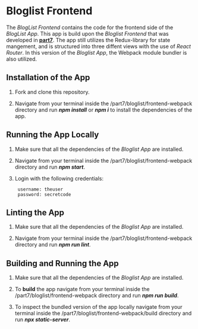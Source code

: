 # Bloglist Frontend

The *BlogList Frontend* contains the code for the frontend side of the *BlogList App*.  This app is build upon the *Bloglist Frontend* that was developed in [**part7**](https://github.com/katerina-tziala/fullstackopen2019/tree/master/part7/bloglist/frontend). The app still utilizes the Redux-library for state mangement, and is structured into three diffent views with the use of *React Router*. In this version of the *Bloglist App*, the Webpack module bundler is also utilized.


## Installation of the App

1. Fork and clone this repository.

2. Navigate from your terminal inside the /part7/bloglist/frontend-webpack directory and run ***npm install*** or ***npm i*** to install the dependencies of the app.


## Running the App Locally

1. Make sure that all the dependencies of the *Bloglist App* are installed.

2. Navigate from your terminal inside the /part7/bloglist/frontend-webpack directory and run ***npm start***.

3. Login with the following credentials:

        username: theuser
        password: secretcode


## Linting the App

1. Make sure that all the dependencies of the *Bloglist App* are installed.

2. Navigate from your terminal inside the /part7/bloglist/frontend-webpack directory and run ***npm run lint***.


## Building and Running the App

1. Make sure that all the dependencies of the *Bloglist App* are installed.

2. To **build** the app navigate from your terminal inside the /part7/bloglist/frontend-webpack directory and run ***npm run build***.

3. To inspect the bundled version of the app locally navigate from your terminal inside the /part7/bloglist/frontend-webpack/build directory and run ***npx static-server***.